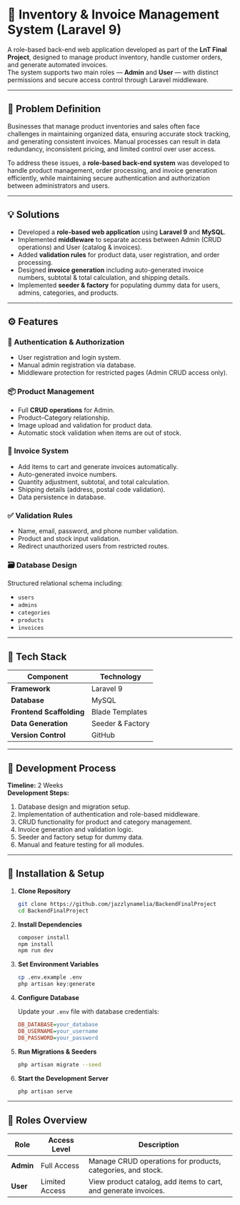 # 🛒 Inventory & Invoice Management System (Laravel 9)

A role-based back-end web application developed as part of the **LnT Final Project**, designed to manage product inventory, handle customer orders, and generate automated invoices.  
The system supports two main roles — **Admin** and **User** — with distinct permissions and secure access control through Laravel middleware.

---

## 📌 Problem Definition

Businesses that manage product inventories and sales often face challenges in maintaining organized data, ensuring accurate stock tracking, and generating consistent invoices. Manual processes can result in data redundancy, inconsistent pricing, and limited control over user access.

To address these issues, a **role-based back-end system** was developed to handle product management, order processing, and invoice generation efficiently, while maintaining secure authentication and authorization between administrators and users.

---

## 💡 Solutions

- Developed a **role-based web application** using **Laravel 9** and **MySQL**.  
- Implemented **middleware** to separate access between Admin (CRUD operations) and User (catalog & invoices).  
- Added **validation rules** for product data, user registration, and order processing.  
- Designed **invoice generation** including auto-generated invoice numbers, subtotal & total calculation, and shipping details.  
- Implemented **seeder & factory** for populating dummy data for users, admins, categories, and products.

---

## ⚙️ Features

### 🔐 Authentication & Authorization
- User registration and login system.
- Manual admin registration via database.
- Middleware protection for restricted pages (Admin CRUD access only).

### 📦 Product Management
- Full **CRUD operations** for Admin.
- Product–Category relationship.
- Image upload and validation for product data.
- Automatic stock validation when items are out of stock.

### 🧾 Invoice System
- Add items to cart and generate invoices automatically.
- Auto-generated invoice numbers.
- Quantity adjustment, subtotal, and total calculation.
- Shipping details (address, postal code validation).
- Data persistence in database.

### ✅ Validation Rules
- Name, email, password, and phone number validation.
- Product and stock input validation.
- Redirect unauthorized users from restricted routes.

### 🗃️ Database Design
Structured relational schema including:
- `users`
- `admins`
- `categories`
- `products`
- `invoices`

---

## 🧰 Tech Stack

| Component | Technology |
|------------|-------------|
| **Framework** | Laravel 9 |
| **Database** | MySQL |
| **Frontend Scaffolding** | Blade Templates |
| **Data Generation** | Seeder & Factory |
| **Version Control** | GitHub |

---

## 🧪 Development Process

**Timeline:** 2 Weeks  
**Development Steps:**
1. Database design and migration setup.  
2. Implementation of authentication and role-based middleware.  
3. CRUD functionality for product and category management.  
4. Invoice generation and validation logic.  
5. Seeder and factory setup for dummy data.  
6. Manual and feature testing for all modules.

---

## 🚀 Installation & Setup

1. **Clone Repository**
   ```bash
   git clone https://github.com/jazzlynamelia/BackendFinalProject
   cd BackendFinalProject
   ```
2. **Install Dependencies**
   ```bash
   composer install
   npm install
   npm run dev
   ```
3. **Set Environment Variables**
   ```bash
   cp .env.example .env
   php artisan key:generate
   ```
4. **Configure Database**

   Update your `.env` file with database credentials:
   ```ini
   DB_DATABASE=your_database
   DB_USERNAME=your_username
   DB_PASSWORD=your_password
   ```
5. **Run Migrations & Seeders**
   ```bash
   php artisan migrate --seed
   ```
6. **Start the Development Server**
   ```bash
   php artisan serve
   ```

---

## 👤 Roles Overview

| **Role** | **Access Level** | **Description** |
|-----------|------------------|-----------------|
| **Admin** | Full Access | Manage CRUD operations for products, categories, and stock. |
| **User**  | Limited Access | View product catalog, add items to cart, and generate invoices. |
